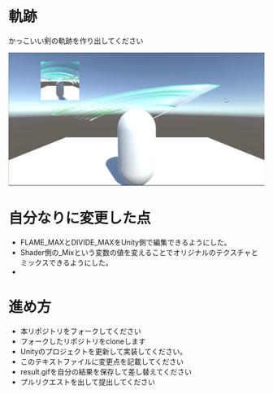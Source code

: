# 軌跡
かっこいい剣の軌跡を作り出してください

![結果画像](result.png)

# 自分なりに変更した点
- FLAME_MAXとDIVIDE_MAXをUnity側で編集できるようにした。
- Shader側の_Mixという変数の値を変えることでオリジナルのテクスチャとミックスできるようにした。
-

# 進め方

- 本リポジトリをフォークしてください
- フォークしたリポジトリをcloneします
- Unityのプロジェクトを更新して実装してください。
- このテキストファイルに変更点を記載してください
- result.gifを自分の結果を保存して差し替えてください
- プルリクエストを出して提出してください
